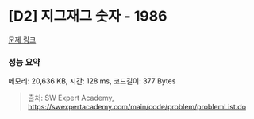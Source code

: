 # [D2] 지그재그 숫자 - 1986 

[문제 링크](https://swexpertacademy.com/main/code/problem/problemDetail.do?contestProbId=AV5PxmBqAe8DFAUq) 

### 성능 요약

메모리: 20,636 KB, 시간: 128 ms, 코드길이: 377 Bytes



> 출처: SW Expert Academy, https://swexpertacademy.com/main/code/problem/problemList.do